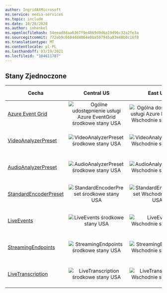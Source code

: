 ```yaml
---
author: IngridAtMicrosoft
ms.service: media-services
ms.topic: include
ms.date: 10/28/2020
ms.author: inhenkel
ms.openlocfilehash: 54eead8daa6367f9e4869d0d6a19d96c32a2fe3a
ms.sourcegitcommit: 772eb9c6684dd4864e0ba507945a83e48b8c16f0
ms.translationtype: MT
ms.contentlocale: pl-PL
ms.lasthandoff: 03/19/2021
ms.locfileid: "104611787"
---
```

<!--Feature availability in region-->

## <a name="united-states"></a>Stany Zjednoczone

| Cecha | Central US | East US | Wschodnie stany USA 2 | Północno-środkowe stany USA | South Central US | Zachodnie stany USA | Zachodnie stany USA 2 | Zachodnio-środkowe stany USA|
| --- | :---: | :---: | :---: | :---: | :---: | :---: | :---: | :---: |
| [Azure Event Grid](../monitoring/reacting-to-media-services-events.md) | ![Ogólne udostępnienie usługi Azure EventGrid środkowe stany USA](../media/azure-clouds-regions/ga.svg) | ![Ogólna dostępność usługi Azure EventGrid Wschodnie stany USA](../media/azure-clouds-regions/ga.svg) | ![Azure EventGrid Wschodnie stany USA 2 — Ogólna dostępność](../media/azure-clouds-regions/ga.svg) | ![Azure EventGrid północ-środkowe stany USA — ogólnie dostępna](../media/azure-clouds-regions/ga.svg) | ![Azure EventGrid Południowo-środkowe stany USA — ogólnie dostępna](../media/azure-clouds-regions/ga.svg) | ![Ogólna dostępność usługi Azure EventGrid USA](../media/azure-clouds-regions/ga.svg) | ![Azure EventGrid USA — Ogólna dostępność](../media/azure-clouds-regions/ga.svg) |  ![Ogólnie dostępna Ogólna dostępność platformy Azure EventGrid](../media/azure-clouds-regions/ga.svg) |
| [VideoAnalyzerPreset](../analyzing-video-audio-files-concept.md) | ![VideoAnalyzerPreset środkowe stany USA](../media/azure-clouds-regions/ga.svg) | ![VideoAnalyzerPreset Wschodnie stany USA](../media/azure-clouds-regions/ga.svg) | ![VideoAnalyzerPreset Wschodnie stany USA 2 — Ogólna dostępność](../media/azure-clouds-regions/ga.svg) | ![VideoAnalyzerPreset Północna środkowe stany USA — ogólnie dostępna](../media/azure-clouds-regions/ga.svg) | ![VideoAnalyzerPreset Południowo-środkowe stany USA — ogólnie dostępna](../media/azure-clouds-regions/ga.svg) | ![VideoAnalyzerPreset zachodnie stany USA](../media/azure-clouds-regions/ga.svg) | ![VideoAnalyzerPreset zachodnie stany USA 2 — ogólnie dostępna](../media/azure-clouds-regions/ga.svg) |  ![VideoAnalyzerPreset zachodnie — ogólnie dostępna](../media/azure-clouds-regions/ga.svg) |
| [AudioAnalyzerPreset](../analyzing-video-audio-files-concept.md) | ![AudioAnalyzerPreset środkowe stany USA](../media/azure-clouds-regions/ga.svg) | ![AudioAnalyzerPreset Wschodnie stany USA](../media/azure-clouds-regions/ga.svg) | ![AudioAnalyzerPreset Wschodnie stany USA 2 — Ogólna dostępność](../media/azure-clouds-regions/ga.svg) | ![AudioAnalyzerPreset Północna środkowe stany USA — ogólnie dostępna](../media/azure-clouds-regions/ga.svg) | ![AudioAnalyzerPreset Południowo-środkowe stany USA — ogólnie dostępna](../media/azure-clouds-regions/ga.svg) |  ![AudioAnalyzerPreset zachodnie stany USA](../media/azure-clouds-regions/ga.svg) | ![AudioAnalyzerPreset zachodnie stany USA 2 — ogólnie dostępna](../media/azure-clouds-regions/ga.svg) |  ![AudioAnalyzerPreset zachodnie — ogólnie dostępna](../media/azure-clouds-regions/ga.svg) |
| [StandardEncoderPreset](../encoding-concept.md) | ![StandardEncoderPreset środkowe stany USA](../media/azure-clouds-regions/ga.svg) | ![StandardEncoderPreset Wschodnie stany USA](../media/azure-clouds-regions/ga.svg) | ![StandardEncoderPreset Wschodnie stany USA 2 — Ogólna dostępność](../media/azure-clouds-regions/ga.svg) | ![StandardEncoderPreset Północna środkowe stany USA — ogólnie dostępna](../media/azure-clouds-regions/ga.svg) | ![StandardEncoderPreset Południowo-środkowe stany USA — ogólnie dostępna](../media/azure-clouds-regions/ga.svg) |  ![StandardEncoderPreset zachodnie stany USA](../media/azure-clouds-regions/ga.svg) | ![StandardEncoderPreset zachodnie stany USA 2 — ogólnie dostępna](../media/azure-clouds-regions/ga.svg) |  ![StandardEncoderPreset zachodnie — ogólnie dostępna](../media/azure-clouds-regions/ga.svg) |
| [LiveEvents](../live-streaming-overview.md) | ![LiveEvents środkowe stany USA](../media/azure-clouds-regions/ga.svg) | ![LiveEvents Wschodnie stany USA](../media/azure-clouds-regions/ga.svg) | ![LiveEvents Wschodnie stany USA 2 — Ogólna dostępność](../media/azure-clouds-regions/ga.svg) | ![LiveEvents Północna środkowe stany USA — ogólnie dostępna](../media/azure-clouds-regions/ga.svg) | ![LiveEvents Południowo-środkowe stany USA — ogólnie dostępna](../media/azure-clouds-regions/ga.svg) |  ![LiveEvents zachodnie stany USA](../media/azure-clouds-regions/ga.svg) | ![LiveEvents zachodnie stany USA 2 — ogólnie dostępna](../media/azure-clouds-regions/ga.svg) |  ![LiveEvents zachodnie — ogólnie dostępna](../media/azure-clouds-regions/ga.svg) |
| [StreamingEndpoints](../streaming-endpoint-concept.md) | ![StreamingEndpoints środkowe stany USA](../media/azure-clouds-regions/ga.svg) | ![StreamingEndpoints Wschodnie stany USA](../media/azure-clouds-regions/ga.svg) | ![StreamingEndpoints Wschodnie stany USA 2 — Ogólna dostępność](../media/azure-clouds-regions/ga.svg) | ![StreamingEndpoints Północna środkowe stany USA — ogólnie dostępna](../media/azure-clouds-regions/ga.svg) | ![StreamingEndpoints Południowo-środkowe stany USA — ogólnie dostępna](../media/azure-clouds-regions/ga.svg) |![StreamingEndpoints zachodnie stany USA](../media/azure-clouds-regions/ga.svg) | ![StreamingEndpoints zachodnie stany USA 2 — ogólnie dostępna](../media/azure-clouds-regions/ga.svg) |  ![StreamingEndpoints zachodnie — ogólnie dostępna](../media/azure-clouds-regions/ga.svg) |
| [LiveTranscription](../live-transcription.md) | ![LiveTranscription środkowe stany USA](../media/azure-clouds-regions/ga.svg) | ![LiveTranscription Wschodnie stany USA](../media/azure-clouds-regions/ga.svg) | ![LiveTranscription Wschodnie stany USA 2 — Ogólna dostępność](../media/azure-clouds-regions/ga.svg) | ![LiveTranscription Północna środkowe stany USA — ogólnie dostępna](../media/azure-clouds-regions/ga.svg) | ![LiveTranscription Południowo-środkowe stany USA — ogólnie dostępna](../media/azure-clouds-regions/ga.svg) |![LiveTranscription zachodnie stany USA](../media/azure-clouds-regions/ga.svg) | ![LiveTranscription zachodnie stany USA 2 — ogólnie dostępna](../media/azure-clouds-regions/ga.svg) |  ![LiveTranscription zachodnie — ogólnie dostępna](../media/azure-clouds-regions/ga.svg) |